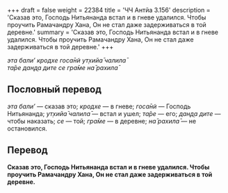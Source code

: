 +++
draft = false
weight = 22384
title = 'ЧЧ Антйа 3.156'
description = 'Сказав это, Господь Нитьянанда встал и в гневе удалился. Чтобы проучить Рамачандру Хана, Он не стал даже задерживаться в той деревне.'
summary = 'Сказав это, Господь Нитьянанда встал и в гневе удалился. Чтобы проучить Рамачандру Хана, Он не стал даже задерживаться в той деревне.'
+++

_эта бали’ кродхе госа̄н̃и ут̣хийа̄ чалила̄  
та̄ре дан̣д̣а дите се гра̄ме на̄ рахила̄_

## Пословный перевод

_эта_ _бали’_ — сказав это; _кродхе_ — в гневе; _госа̄н̃и_ — Господь Нитьянанда; _ут̣хийа̄_ _чалила̄_ — встал и ушел; _та̄ре_ — его; _дан̣д̣а_ _дите_ — чтобы наказать; _се_ — той; _гра̄ме_ — в деревне; _на̄_ _рахила̄_ — не остановился.

## Перевод

**Сказав это, Господь Нитьянанда встал и в гневе удалился. Чтобы проучить Рамачандру Хана, Он не стал даже задерживаться в той деревне.**

